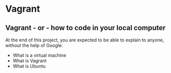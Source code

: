 # Vagrant
## Vagrant - or - how to code in your local computer
At the end of this project, you are expected to be able to explain to anyone, without the help of Google:
* What is a virtual machine
* What is Vagrant
* What is Ubuntu

